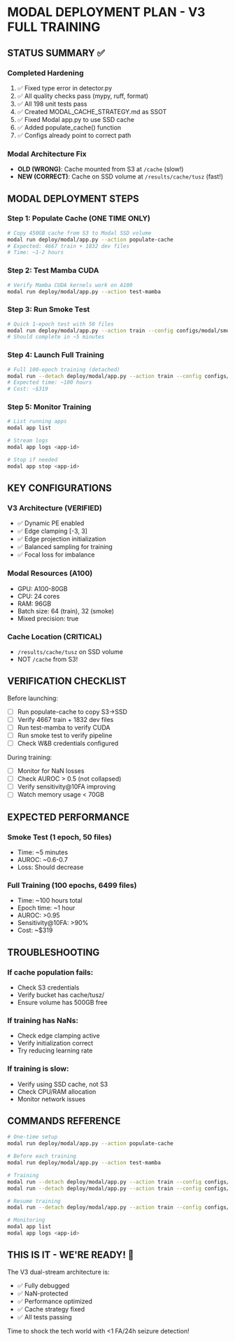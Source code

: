 # MODAL DEPLOYMENT PLAN - V3 FULL TRAINING

## STATUS SUMMARY ✅

### Completed Hardening
1. ✅ Fixed type error in detector.py
2. ✅ All quality checks pass (mypy, ruff, format)
3. ✅ All 198 unit tests pass
4. ✅ Created MODAL_CACHE_STRATEGY.md as SSOT
5. ✅ Fixed Modal app.py to use SSD cache
6. ✅ Added populate_cache() function
7. ✅ Configs already point to correct path

### Modal Architecture Fix
- **OLD (WRONG)**: Cache mounted from S3 at `/cache` (slow!)
- **NEW (CORRECT)**: Cache on SSD volume at `/results/cache/tusz` (fast!)

## MODAL DEPLOYMENT STEPS

### Step 1: Populate Cache (ONE TIME ONLY)
```bash
# Copy 450GB cache from S3 to Modal SSD volume
modal run deploy/modal/app.py --action populate-cache
# Expected: 4667 train + 1832 dev files
# Time: ~1-2 hours
```

### Step 2: Test Mamba CUDA
```bash
# Verify Mamba CUDA kernels work on A100
modal run deploy/modal/app.py --action test-mamba
```

### Step 3: Run Smoke Test
```bash
# Quick 1-epoch test with 50 files
modal run deploy/modal/app.py --action train --config configs/modal/smoke.yaml
# Should complete in ~5 minutes
```

### Step 4: Launch Full Training
```bash
# Full 100-epoch training (detached)
modal run --detach deploy/modal/app.py --action train --config configs/modal/train.yaml
# Expected time: ~100 hours
# Cost: ~$319
```

### Step 5: Monitor Training
```bash
# List running apps
modal app list

# Stream logs
modal app logs <app-id>

# Stop if needed
modal app stop <app-id>
```

## KEY CONFIGURATIONS

### V3 Architecture (VERIFIED)
- ✅ Dynamic PE enabled
- ✅ Edge clamping [-3, 3]
- ✅ Edge projection initialization
- ✅ Balanced sampling for training
- ✅ Focal loss for imbalance

### Modal Resources (A100)
- GPU: A100-80GB
- CPU: 24 cores
- RAM: 96GB
- Batch size: 64 (train), 32 (smoke)
- Mixed precision: true

### Cache Location (CRITICAL)
- `/results/cache/tusz` on SSD volume
- NOT `/cache` from S3!

## VERIFICATION CHECKLIST

Before launching:
- [ ] Run populate-cache to copy S3→SSD
- [ ] Verify 4667 train + 1832 dev files
- [ ] Run test-mamba to verify CUDA
- [ ] Run smoke test to verify pipeline
- [ ] Check W&B credentials configured

During training:
- [ ] Monitor for NaN losses
- [ ] Check AUROC > 0.5 (not collapsed)
- [ ] Verify sensitivity@10FA improving
- [ ] Watch memory usage < 70GB

## EXPECTED PERFORMANCE

### Smoke Test (1 epoch, 50 files)
- Time: ~5 minutes
- AUROC: ~0.6-0.7
- Loss: Should decrease

### Full Training (100 epochs, 6499 files)
- Time: ~100 hours total
- Epoch time: ~1 hour
- AUROC: >0.95
- Sensitivity@10FA: >90%
- Cost: ~$319

## TROUBLESHOOTING

### If cache population fails:
- Check S3 credentials
- Verify bucket has cache/tusz/
- Ensure volume has 500GB free

### If training has NaNs:
- Check edge clamping active
- Verify initialization correct
- Try reducing learning rate

### If training is slow:
- Verify using SSD cache, not S3
- Check CPU/RAM allocation
- Monitor network issues

## COMMANDS REFERENCE

```bash
# One-time setup
modal run deploy/modal/app.py --action populate-cache

# Before each training
modal run deploy/modal/app.py --action test-mamba

# Training
modal run --detach deploy/modal/app.py --action train --config configs/modal/smoke.yaml
modal run --detach deploy/modal/app.py --action train --config configs/modal/train.yaml

# Resume training
modal run --detach deploy/modal/app.py --action train --config configs/modal/train.yaml --resume true

# Monitoring
modal app list
modal app logs <app-id>
```

## THIS IS IT - WE'RE READY! 🚀

The V3 dual-stream architecture is:
- ✅ Fully debugged
- ✅ NaN-protected
- ✅ Performance optimized
- ✅ Cache strategy fixed
- ✅ All tests passing

Time to shock the tech world with <1 FA/24h seizure detection!